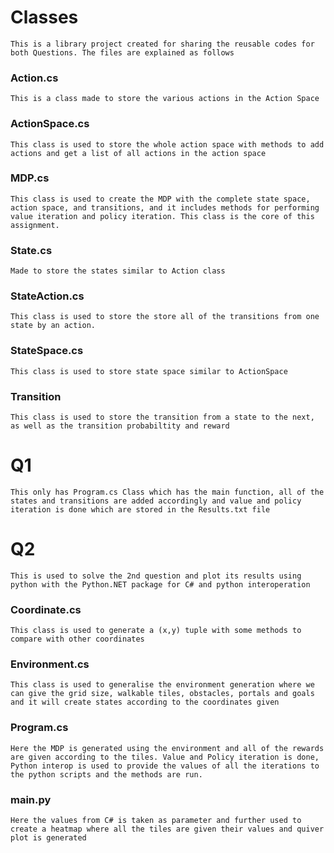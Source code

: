 # Classes

    This is a library project created for sharing the reusable codes for both Questions. The files are explained as follows

### Action.cs
    This is a class made to store the various actions in the Action Space

### ActionSpace.cs
    This class is used to store the whole action space with methods to add actions and get a list of all actions in the action space

### MDP.cs
    This class is used to create the MDP with the complete state space, action space, and transitions, and it includes methods for performing value iteration and policy iteration. This class is the core of this assignment.

### State.cs
    Made to store the states similar to Action class

### StateAction.cs
    This class is used to store the store all of the transitions from one state by an action.

### StateSpace.cs
    This class is used to store state space similar to ActionSpace

### Transition
    This class is used to store the transition from a state to the next, as well as the transition probabiltity and reward

# Q1
    This only has Program.cs Class which has the main function, all of the states and transitions are added accordingly and value and policy iteration is done which are stored in the Results.txt file

# Q2
    
    This is used to solve the 2nd question and plot its results using python with the Python.NET package for C# and python interoperation

### Coordinate.cs

    This class is used to generate a (x,y) tuple with some methods to compare with other coordinates

### Environment.cs

    This class is used to generalise the environment generation where we can give the grid size, walkable tiles, obstacles, portals and goals and it will create states according to the coordinates given

### Program.cs
    Here the MDP is generated using the environment and all of the rewards are given according to the tiles. Value and Policy iteration is done, Python interop is used to provide the values of all the iterations to the python scripts and the methods are run.

### main.py
    Here the values from C# is taken as parameter and further used to create a heatmap where all the tiles are given their values and quiver plot is generated
